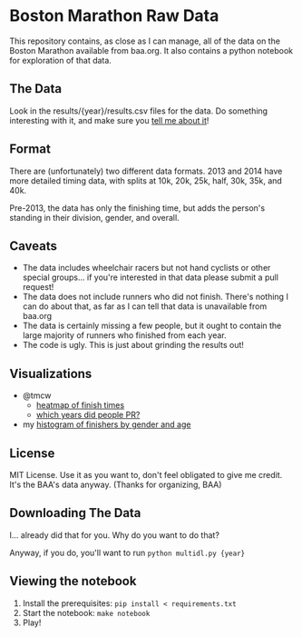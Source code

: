Boston Marathon Raw Data
==================================================

This repository contains, as close as I can manage, all of the data on the Boston Marathon
available from baa.org. It also contains a python notebook for exploration of that data.

The Data
--------------------------------------

Look in the results/{year}/results.csv files for the data. Do something interesting with
it, and make sure you [tell me about it](bill.mill@gmail.com)!

Format
--------------------------------------

There are (unfortunately) two different data formats. 2013 and 2014 have more detailed
timing data, with splits at 10k, 20k, 25k, half, 30k, 35k, and 40k.

Pre-2013, the data has only the finishing time, but adds the person's standing in their
division, gender, and overall.

Caveats
--------------------------------------

* The data includes wheelchair racers but not hand cyclists or other special groups...
if you're interested in that data please submit a pull request!
* The data does not include runners who did not finish. There's nothing I can
do about that, as far as I can tell that data is unavailable from baa.org
* The data is certainly missing a few people, but it ought to contain the large
majority of runners who finished from each year.
* The code is ugly. This is just about grinding the results out!

Visualizations
--------------------------------------

* @tmcw
    * [heatmap of finish times](http://bl.ocks.org/tmcw/11376778/d39142fc73e14097fad33d50e75366d197b6c2a3)
    * [which years did people PR?](http://bl.ocks.org/tmcw/raw/11385055/)
* my [histogram of finishers by gender and age](https://pbs.twimg.com/media/BmH86ZHCQAEay54.png:large)

License
--------------------------------------

MIT License. Use it as you want to, don't feel obligated to give me credit. It's the BAA's
data anyway. (Thanks for organizing, BAA)

Downloading The Data
--------------------------------------

I... already did that for you. Why do you want to do that?

Anyway, if you do, you'll want to run `python multidl.py {year}`

Viewing the notebook
--------------------------------------

1. Install the prerequisites: `pip install < requirements.txt`
2. Start the notebook: `make notebook`
3. Play!
